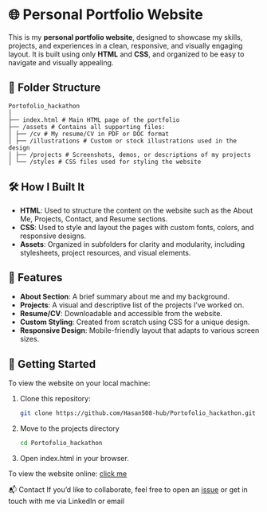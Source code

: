 # 🌐 Personal Portfolio Website

This is my **personal portfolio website**, designed to showcase my skills, projects, and experiences in a clean, responsive, and visually engaging layout. It is built using only **HTML** and **CSS**, and organized to be easy to navigate and visually appealing.

## 📁 Folder Structure

```
Portofolio_hackathon
│
├── index.html # Main HTML page of the portfolio
├── /assets # Contains all supporting files:
│ ├── /cv # My resume/CV in PDF or DOC format
│ ├── /illustrations # Custom or stock illustrations used in the design
│ ├── /projects # Screenshots, demos, or descriptions of my projects
│ └── /styles # CSS files used for styling the website
```

## 🛠️ How I Built It

- **HTML**: Used to structure the content on the website such as the About Me, Projects, Contact, and Resume sections.
- **CSS**: Used to style and layout the pages with custom fonts, colors, and responsive designs.
- **Assets**: Organized in subfolders for clarity and modularity, including stylesheets, project resources, and visual elements.

## 🎯 Features

- **About Section**: A brief summary about me and my background.
- **Projects**: A visual and descriptive list of the projects I’ve worked on.
- **Resume/CV**: Downloadable and accessible from the website.
- **Custom Styling**: Created from scratch using CSS for a unique design.
- **Responsive Design**: Mobile-friendly layout that adapts to various screen sizes.

## 🚀 Getting Started

To view the website on your local machine:

1. Clone this repository:
   ```bash
   git clone https://github.com/Hasan508-hub/Portofolio_hackathon.git
   ```
2. Move to the projects directory
   ```bash
   cd Portofolio_hackathon
   ```
3. Open index.html in your browser.

To view the website online: [click me](https://admirable-muffin-deff5f.netlify.app)

📬 Contact
If you’d like to collaborate, feel free to open an [issue](https://github.com/Hasan508-hub/Portofolio_hackathon/issues) or get in touch with me via LinkedIn or email
